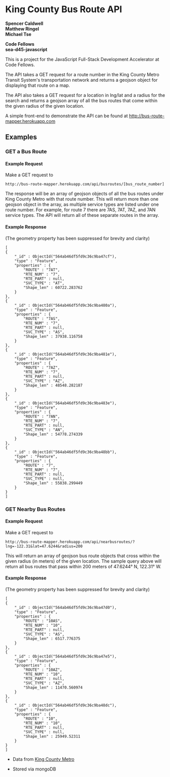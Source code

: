 
# King County Bus Route API

**Spencer Caldwell**  
**Matthew Ringel**  
**Michael Tse**  

**Code Fellows**  
**sea-d45-javascript**  

This is a project for the JavaScript Full-Stack Development Accelerator at Code Fellows.

The API takes a GET request for a route number in the King County Metro Transit System's transportation network and returns a geojson object for displaying that route on a map.

The API also takes a GET request for a location in lng/lat and a radius for the search and returns a geojson array of all the bus routes that come within the given radius of the given location.

A simple front-end to demonstrate the API can be found at http://bus-route-mapper.herokuapp.com

## Examples
### GET a Bus Route
#### Example Request
Make a GET request to

```
http://bus-route-mapper.herokuapp.com/api/busroutes/[bus_route_number]
```

The response will be an array of geojson objects of all the bus routes under King County Metro with that route number.  This will return more than one geojson object in the array, as multiple service types are listed under one route number.  For example, for route 7 there are 7AS, 7AT, 7AZ, and 7AN service types.  The API will return all of these separate routes in the array.

#### Example Response
(The geometry property has been suppressed for brevity and clarity)

```
[
{
	"_id" : ObjectId("564ab46df5fd9c36c9ba47cf"),
	"type" : "Feature",
	"properties" : {
		"ROUTE" : "7AT",
		"RTE_NUM" : "7",
		"RTE_PART" : null,
		"SVC_TYPE" : "AT",
		"Shape_len" : 60722.283762
	}
},
{
	"_id" : ObjectId("564ab46df5fd9c36c9ba480a"),
	"type" : "Feature",
	"properties" : {
		"ROUTE" : "7AS",
		"RTE_NUM" : "7",
		"RTE_PART" : null,
		"SVC_TYPE" : "AS",
		"Shape_len" : 37938.116758
	}
},
{
	"_id" : ObjectId("564ab46df5fd9c36c9ba481e"),
	"type" : "Feature",
	"properties" : {
		"ROUTE" : "7AZ",
		"RTE_NUM" : "7",
		"RTE_PART" : null,
		"SVC_TYPE" : "AZ",
		"Shape_len" : 48548.282187
	}
},
{
	"_id" : ObjectId("564ab46df5fd9c36c9ba483e"),
	"type" : "Feature",
	"properties" : {
		"ROUTE" : "7AN",
		"RTE_NUM" : "7",
		"RTE_PART" : null,
		"SVC_TYPE" : "AN",
		"Shape_len" : 54778.274339
	}
},
{
	"_id" : ObjectId("564ab46df5fd9c36c9ba48bb"),
	"type" : "Feature",
	"properties" : {
		"ROUTE" : "7",
		"RTE_NUM" : "7",
		"RTE_PART" : null,
		"SVC_TYPE" : null,
		"Shape_len" : 55838.299449
	}
}
]
```
### GET Nearby Bus Routes

#### Example Request
Make a GET request to
```
http://bus-route-mapper.herokuapp.com/api/nearbusroutes/?lng=-122.31&lat=47.6244&radius=200
```

This will return an array of geojson bus route objects that cross within the given radius (in meters) of the given location.  The sample query above will return all bus routes that pass within 200 meters of 47.6244° N, 122.31° W.

#### Example Response
(The geometry property has been suppressed for brevity and clarity)

```
[
{
	"_id" : ObjectId("564ab46df5fd9c36c9ba47d0"),
	"type" : "Feature",
	"properties" : {
		"ROUTE" : "10AS",
		"RTE_NUM" : "10",
		"RTE_PART" : null,
		"SVC_TYPE" : "AS",
		"Shape_len" : 6517.776375
	}
},
{
	"_id" : ObjectId("564ab46df5fd9c36c9ba47e5"),
	"type" : "Feature",
	"properties" : {
		"ROUTE" : "10AZ",
		"RTE_NUM" : "10",
		"RTE_PART" : null,
		"SVC_TYPE" : "AZ",
		"Shape_len" : 11470.560974
	}
},
{
	"_id" : ObjectId("564ab46df5fd9c36c9ba48dc"),
	"type" : "Feature",
	"properties" : {
		"ROUTE" : "10",
		"RTE_NUM" : "10",
		"RTE_PART" : null,
		"SVC_TYPE" : null,
		"Shape_len" : 25949.52311
	}
}
]
```


* Data from [King County Metro](http://www5.kingcounty.gov/gisdataportal/)

* Stored via mongoDB
